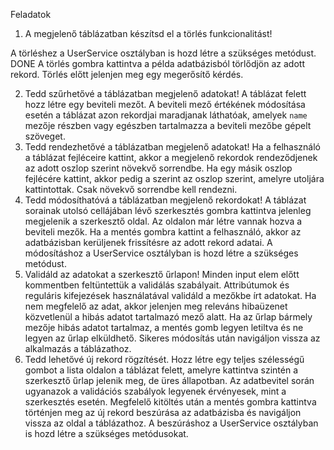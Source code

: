 Feladatok
1. A megjelenő táblázatban készítsd el a törlés funkcionalitást!

A törléshez a UserService osztályban is hozd létre a szükséges metódust. DONE
A törlés gombra kattintva a példa adatbázisból törlődjön az adott rekord.
Törlés előtt jelenjen meg egy megerősítő kérdés.





2. Tedd szűrhetővé a táblázatban megjelenő adatokat! A táblázat felett hozz létre
egy beviteli mezőt. A beviteli mező értékének módosítása esetén a táblázat
azon rekordjai maradjanak láthatóak, amelyek `name` mezője részben vagy
egészben tartalmazza a beviteli mezőbe gépelt szöveget.
3. Tedd rendezhetővé a táblázatban megjelenő adatokat! Ha a felhasználó a
táblázat fejléceire kattint, akkor a megjelenő rekordok rendeződjenek az adott
oszlop szerint növekvő sorrendbe. Ha egy másik oszlop fejlécére kattint, akkor
pedig a szerint az oszlop szerint, amelyre utoljára kattintottak. Csak növekvő
sorrendbe kell rendezni.
4. Tedd módosíthatóvá a táblázatban megjelenő rekordokat! A táblázat sorainak
utolsó cellájában lévő szerkesztés gombra kattintva jelenleg megjelenik a
szerkesztő oldal. Az oldalon már létre vannak hozva a beviteli mezők. Ha a
mentés gombra kattint a felhasználó, akkor az adatbázisban kerüljenek
frissítésre az adott rekord adatai. A módosításhoz a UserService osztályban is
hozd létre a szükséges metódust.
5. Validáld az adatokat a szerkesztő űrlapon! Minden input elem előtt
kommentben feltüntettük a validálás szabályait. Attribútumok és reguláris
kifejezések használatával validáld a mezőkbe írt adatokat. Ha nem megfelelő
az adat, akkor jelenjen meg releváns hibaüzenet közvetlenül a hibás adatot
tartalmazó mező alatt. Ha az űrlap bármely mezője hibás adatot tartalmaz, a
mentés gomb legyen letiltva és ne legyen az űrlap elküldhető. Sikeres
módosítás után navigáljon vissza az alkalmazás a táblázathoz.
6. Tedd lehetővé új rekord rögzítését. Hozz létre egy teljes szélességű gombot a
lista oldalon a táblázat felett, amelyre kattintva szintén a szerkesztő űrlap
jelenik meg, de üres állapotban. Az adatbevitel során ugyanazok a validációs
szabályok legyenek érvényesek, mint a szerkesztés esetén. Megfelelő kitöltés
után a mentés gombra kattintva történjen meg az új rekord beszúrása az
adatbázisba és navigáljon vissza az oldal a táblázathoz. A beszúráshoz a
UserService osztályban is hozd létre a szükséges metódusokat. 